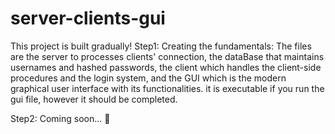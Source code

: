 # server-clients-gui
This project is built gradually!
Step1:
Creating the fundamentals: The files are the server to processes clients' connection, the dataBase that maintains usernames and hashed passwords, the client which handles the client-side procedures and the login system, and the GUI which is the modern graphical user interface with its functionalities. it is executable if you run the gui file, however it should be completed. 

Step2:
Coming soon... :seedling:
